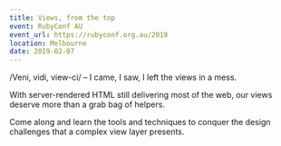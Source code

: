 ```yaml
---
title: Views, from the top
event: RubyConf AU
event_url: https://rubyconf.org.au/2019
location: Melbourne
date: 2019-02-07
---
```


/Veni, vidi, view-ci/ – I came, I saw, I left the views in a mess.

With server-rendered HTML still delivering most of the web, our views deserve more than a grab bag of helpers.

Come along and learn the tools and techniques to conquer the design challenges that a complex view layer presents.
